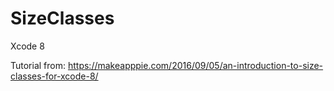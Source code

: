 # SizeClasses
Xcode 8

Tutorial from: https://makeapppie.com/2016/09/05/an-introduction-to-size-classes-for-xcode-8/
